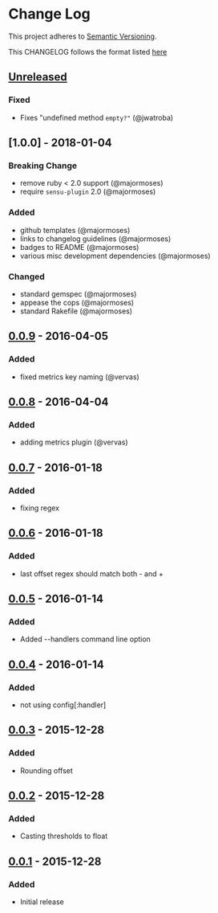 # Change Log
This project adheres to [Semantic Versioning](http://semver.org/).

This CHANGELOG follows the format listed [here](https://github.com/sensu-plugins/community/blob/master/HOW_WE_CHANGELOG.md)

## [Unreleased]

### Fixed
- Fixes "undefined method `empty?"` (@jwatroba)

## [1.0.0] - 2018-01-04
### Breaking Change
- remove ruby < 2.0 support (@majormoses)
- require `sensu-plugin` 2.0 (@majormoses)

### Added
- github templates (@majormoses)
- links to changelog guidelines (@majormoses)
- badges to README (@majormoses)
- various misc development dependencies (@majormoses)

### Changed
- standard gemspec (@majormoses)
- appease the cops (@majormoses)
- standard Rakefile (@majormoses)

## [0.0.9] - 2016-04-05
### Added
- fixed metrics key naming (@vervas)

## [0.0.8] - 2016-04-04
### Added
- adding metrics plugin (@vervas)

## [0.0.7] - 2016-01-18
### Added
- fixing regex

## [0.0.6] - 2016-01-18
### Added
- last offset regex should match both - and +

## [0.0.5] - 2016-01-14
### Added
- Added --handlers command line option

## [0.0.4] - 2016-01-14
### Added
- not using config[:handler]

## [0.0.3] - 2015-12-28
### Added
- Rounding offset

## [0.0.2] - 2015-12-28
### Added
- Casting thresholds to float

## [0.0.1] - 2015-12-28
### Added
- Initial release

[Unreleased]: https://github.com/sensu-plugins/sensu-plugins-ntp/compare/1.0.0...HEAD
[1.0.2]: https://github.com/sensu-plugins/sensu-plugins-ntp/compare/0.0.10...1.0.0
[0.0.10]: https://github.com/sensu-plugins/sensu-plugins-ntp/compare/0.0.9...0.0.10
[0.0.9]: https://github.com/sensu-plugins/sensu-plugins-ntp/compare/0.0.8...0.0.9
[0.0.8]: https://github.com/sensu-plugins/sensu-plugins-ntp/compare/0.0.7...0.0.8
[0.0.7]: https://github.com/sensu-plugins/sensu-plugins-ntp/compare/0.0.6...0.0.7
[0.0.6]: https://github.com/sensu-plugins/sensu-plugins-ntp/compare/0.0.5...0.0.6
[0.0.5]: https://github.com/sensu-plugins/sensu-plugins-ntp/compare/0.0.4...0.0.5
[0.0.4]: https://github.com/sensu-plugins/sensu-plugins-ntp/compare/0.0.3...0.0.4
[0.0.3]: https://github.com/sensu-plugins/sensu-plugins-ntp/compare/0.0.2...0.0.3
[0.0.2]: https://github.com/sensu-plugins/sensu-plugins-ntp/compare/0.0.1...0.0.2
[0.0.1]: https://github.com/sensu-plugins/sensu-plugins-ntp/compare/00e3dfb1d044946ec5465f7075dce532bbb60cff...0.0.1

